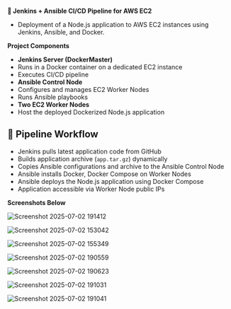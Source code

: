 **🚀 Jenkins + Ansible CI/CD Pipeline for AWS EC2**
- Deployment of a Node.js application to AWS EC2 instances using Jenkins, Ansible, and Docker.

**Project Components**
- **Jenkins Server (DockerMaster)**  
- Runs in a Docker container on a dedicated EC2 instance  
- Executes CI/CD pipeline  
- **Ansible Control Node**  
- Configures and manages EC2 Worker Nodes  
- Runs Ansible playbooks  
- **Two EC2 Worker Nodes**  
- Host the deployed Dockerized Node.js application


## 🔧 **Pipeline Workflow**
- Jenkins pulls latest application code from GitHub  
- Builds application archive (`app.tar.gz`) dynamically  
- Copies Ansible configurations and archive to the Ansible Control Node  
- Ansible installs Docker, Docker Compose on Worker Nodes  
- Ansible deploys the Node.js application using Docker Compose  
- Application accessible via Worker Node public IPs

 **Screenshots Below**

![Screenshot 2025-07-02 191412](https://github.com/user-attachments/assets/584238cf-ec9c-40a9-a117-ddbdb62a13d1)

![Screenshot 2025-07-02 153042](https://github.com/user-attachments/assets/df781cda-6192-4c99-bfb1-6b24ba0e4b79)

![Screenshot 2025-07-02 155349](https://github.com/user-attachments/assets/ead2e4ad-3d87-46c5-9a39-b8c8ee7ae229)

![Screenshot 2025-07-02 190559](https://github.com/user-attachments/assets/9549ea7f-a847-4e74-8091-212570fbffeb)

![Screenshot 2025-07-02 190623](https://github.com/user-attachments/assets/078233a0-4d51-4046-ae62-f0e9e9835725)

![Screenshot 2025-07-02 191031](https://github.com/user-attachments/assets/ca142400-5c21-4a1c-89bd-fd0487b99230)

![Screenshot 2025-07-02 191041](https://github.com/user-attachments/assets/a97ca6f2-60d0-4963-834e-d2c347e44056)






